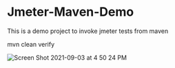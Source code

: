 # Jmeter-Maven-Demo
This is a demo project to invoke jmeter tests from maven

mvn clean verify

![Screen Shot 2021-09-03 at 4 50 24 PM](https://user-images.githubusercontent.com/87215340/132075056-aeae90b5-29c1-4313-a4b4-46d3f543dcad.png)

